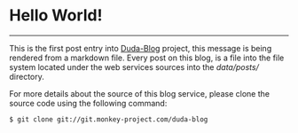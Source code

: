 # Hello World!

---

This is the first post entry into [Duda-Blog](http://blog.duda.io) project, this message is being rendered from a markdown file. Every post on this blog, is a file into the file system located under the web services sources into the _data/posts/_ directory.

For more details about the source of this blog service, please clone the source code using the following command:

```Bash
$ git clone git://git.monkey-project.com/duda-blog
```
